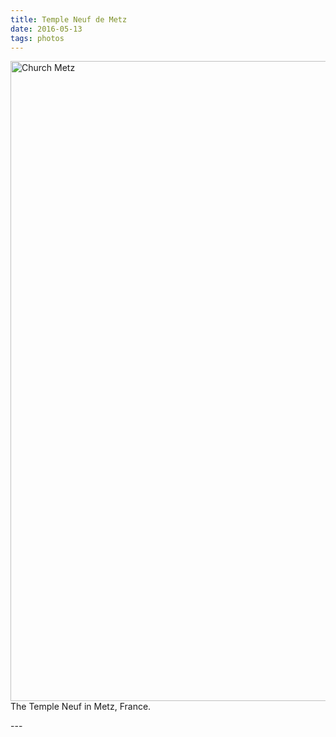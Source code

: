 ```yaml
---
title: Temple Neuf de Metz
date: 2016-05-13
tags: photos
---
```

<p><img src="/assets/images/church-metz.png" alt="Church Metz" width="550" height="1024">
The Temple Neuf in Metz, France.</p>
---
